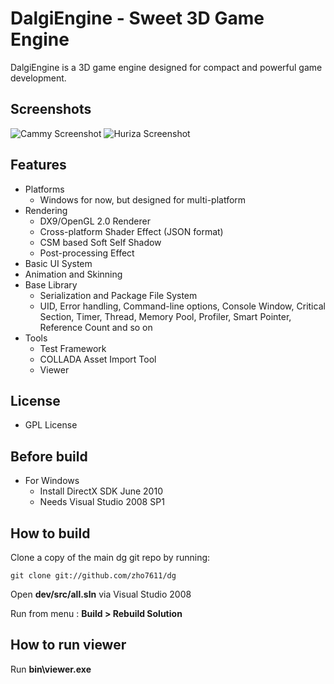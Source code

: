 DalgiEngine - Sweet 3D Game Engine
==================================

DalgiEngine is a 3D game engine designed for compact and powerful game development. 

Screenshots
-----------
![Cammy Screenshot](http://zho.pe.kr/blog/shot/cammy_s.png)
![Huriza Screenshot](http://zho.pe.kr/blog/shot/huriza_s.png)

Features
--------

- Platforms
   - Windows for now, but designed for multi-platform
- Rendering
   - DX9/OpenGL 2.0 Renderer
   - Cross-platform Shader Effect (JSON format)
   - CSM based Soft Self Shadow
   - Post-processing Effect
- Basic UI System
- Animation and Skinning
- Base Library
   - Serialization and Package File System
   - UID, Error handling, Command-line options, Console Window, Critical Section, Timer, Thread, Memory Pool, Profiler, Smart Pointer, Reference Count and so on
- Tools
   - Test Framework
   - COLLADA Asset Import Tool
   - Viewer

License
-------
- GPL License

Before build
------------
- For Windows
   - Install DirectX SDK June 2010
   - Needs Visual Studio 2008 SP1

How to build
------------

Clone a copy of the main dg git repo by running:

```dos
git clone git://github.com/zho7611/dg
```

Open **dev/src/all.sln** via Visual Studio 2008

Run from menu : **Build > Rebuild Solution**

How to run viewer
-----------------

Run **bin\viewer.exe**

